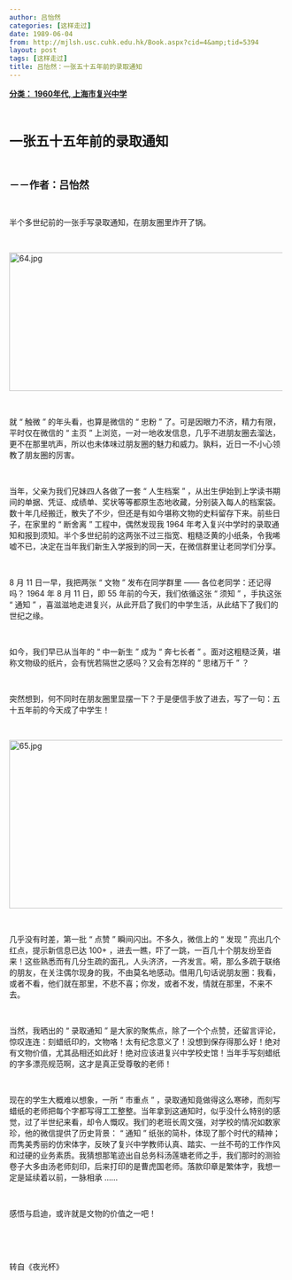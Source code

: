 ```yaml
---
author: 吕怡然
categories: [这样走过]
date: 1989-06-04
from: http://mjlsh.usc.cuhk.edu.hk/Book.aspx?cid=4&amp;tid=5394
layout: post
tags: [这样走过]
title: 吕怡然：一张五十五年前的录取通知
---
```


<div style="margin: 15px 10px 10px 0px;">
<div>
<span id="ctl00_ContentPlaceHolder1_chapter1_SubjectLabel" style="font-weight:bold;text-decoration:underline;">
   分类： 1960年代, 上海市复兴中学
  </span>
</div>
<p class="p1">
<b>
<font size="5">
<span class="s1">
</span>
<br/>
</font>
</b>
</p>
<p class="p2">
<span class="s1">
<b>
<font size="5">
     一张五十五年前的录取通知
    </font>
</b>
</span>
</p>
<p class="p1">
<b>
<font size="4">
<span class="s1">
</span>
<br/>
</font>
</b>
</p>
<p class="p2">
<span class="s1">
<b>
<font size="4">
     －－作者：吕怡然
    </font>
</b>
</span>
</p>
<p class="p1">
<span class="s1">
</span>
<br/>
</p>
<p class="p2">
<span class="s1">
   半个多世纪前的一张手写录取通知，在朋友圈里炸开了锅。
  </span>
</p>
<p class="p1">
<span class="s1">
</span>
<br/>
</p>
<p class="p3">
<span class="s1">
<img alt="64.jpg" border="0" height="250" src="http://mjlsh.usc.cuhk.edu.hk/medias/contents/5394/64.jpg" width="550"/>
</span>
</p>
<p class="p1">
<span class="s1">
</span>
<br/>
</p>
<p class="p2">
<span class="s1">
   就
  </span>
<span class="s2">
   “
  </span>
<span class="s1">
   触微
  </span>
<span class="s2">
   ”
  </span>
<span class="s1">
   的年头看，也算是微信的
  </span>
<span class="s2">
   “
  </span>
<span class="s1">
   忠粉
  </span>
<span class="s2">
   ”
  </span>
<span class="s1">
   了。可是因眼力不济，精力有限，平时仅在微信的
  </span>
<span class="s2">
   “
  </span>
<span class="s1">
   主页
  </span>
<span class="s2">
   ”
  </span>
<span class="s1">
   上浏览，一对一地收发信息，几乎不进朋友圈去溜达，更不在那里吭声，所以也未体味过朋友圈的魅力和威力。孰料，近日一不小心领教了朋友圈的厉害。
  </span>
</p>
<p class="p1">
<span class="s1">
</span>
<br/>
</p>
<p class="p2">
<span class="s1">
   当年，父亲为我们兄妹四人各做了一套
  </span>
<span class="s2">
   “
  </span>
<span class="s1">
   人生档案
  </span>
<span class="s2">
   ”
  </span>
<span class="s1">
   ，从出生伊始到上学读书期间的单据、凭证、成绩单、奖状等等都原生态地收藏，分别装入每人的档案袋。数十年几经搬迁，散失了不少，但还是有如今堪称文物的史料留存下来。前些日子，在家里的
  </span>
<span class="s2">
   “
  </span>
<span class="s1">
   断舍离
  </span>
<span class="s2">
   ”
  </span>
<span class="s1">
   工程中，偶然发现我
  </span>
<span class="s2">
   1964
  </span>
<span class="s1">
   年考入复兴中学时的录取通知和报到须知。半个多世纪前的这两张不过三指宽、粗糙泛黄的小纸条，令我唏嘘不已，决定在当年我们新生入学报到的同一天，在微信群里让老同学们分享。
  </span>
</p>
<p class="p1">
<span class="s1">
</span>
<br/>
</p>
<p class="p2">
<span class="s2">
   8
  </span>
<span class="s1">
   月
  </span>
<span class="s2">
   11
  </span>
<span class="s1">
   日一早，我把两张
  </span>
<span class="s2">
   “
  </span>
<span class="s1">
   文物
  </span>
<span class="s2">
   ”
  </span>
<span class="s1">
   发布在同学群里
  </span>
<span class="s2">
   ——
  </span>
<span class="s1">
   各位老同学：还记得吗？
  </span>
<span class="s2">
   1964
  </span>
<span class="s1">
   年
  </span>
<span class="s2">
   8
  </span>
<span class="s1">
   月
  </span>
<span class="s2">
   11
  </span>
<span class="s1">
   日，即
  </span>
<span class="s2">
   55
  </span>
<span class="s1">
   年前的今天，我们依循这张
  </span>
<span class="s2">
   “
  </span>
<span class="s1">
   须知
  </span>
<span class="s2">
   ”
  </span>
<span class="s1">
   ，手执这张
  </span>
<span class="s2">
   “
  </span>
<span class="s1">
   通知
  </span>
<span class="s2">
   ”
  </span>
<span class="s1">
   ，喜滋滋地走进复兴，从此开启了我们的中学生活，从此结下了我们的世纪之缘。
  </span>
</p>
<p class="p1">
<span class="s1">
</span>
<br/>
</p>
<p class="p2">
<span class="s1">
   如今，我们早已从当年的
  </span>
<span class="s2">
   “
  </span>
<span class="s1">
   中一新生
  </span>
<span class="s2">
   ”
  </span>
<span class="s1">
   成为
  </span>
<span class="s2">
   “
  </span>
<span class="s1">
   奔七长者
  </span>
<span class="s2">
   ”
  </span>
<span class="s1">
   。面对这粗糙泛黄，堪称文物级的纸片，会有恍若隔世之感吗？又会有怎样的
  </span>
<span class="s2">
   “
  </span>
<span class="s1">
   思绪万千
  </span>
<span class="s2">
   ”
  </span>
<span class="s1">
   ？
  </span>
</p>
<p class="p1">
<span class="s1">
</span>
<br/>
</p>
<p class="p2">
<span class="s1">
   突然想到，何不同时在朋友圈里显摆一下？于是便信手放了进去，写了一句：五十五年前的今天成了中学生！
  </span>
</p>
<p class="p1">
<span class="s1">
</span>
<br/>
</p>
<p class="p3">
<span class="s1">
<img alt="65.jpg" border="0" height="304" src="http://mjlsh.usc.cuhk.edu.hk/medias/contents/5394/65.jpg" width="550"/>
</span>
</p>
<p class="p1">
<span class="s1">
</span>
<br/>
</p>
<p class="p2">
<span class="s1">
   几乎没有时差，第一批
  </span>
<span class="s2">
   “
  </span>
<span class="s1">
   点赞
  </span>
<span class="s2">
   ”
  </span>
<span class="s1">
   瞬间闪出。不多久，微信上的
  </span>
<span class="s2">
   “
  </span>
<span class="s1">
   发现
  </span>
<span class="s2">
   ”
  </span>
<span class="s1">
   亮出几个红点，提示新信息已达
  </span>
<span class="s2">
   100+
  </span>
<span class="s1">
   ，进去一瞧，吓了一跳，一百几十个朋友纷至沓来！这些熟悉而有几分生疏的面孔，人头济济，一齐发言。嗬，那么多疏于联络的朋友，在关注偶尔现身的我，不由莫名地感动。借用几句话说朋友圈：我看，或者不看，他们就在那里，不悲不喜；你发，或者不发，情就在那里，不来不去。
  </span>
</p>
<p class="p1">
<span class="s1">
</span>
<br/>
</p>
<p class="p2">
<span class="s1">
   当然，我晒出的
  </span>
<span class="s2">
   “
  </span>
<span class="s1">
   录取通知
  </span>
<span class="s2">
   ”
  </span>
<span class="s1">
   是大家的聚焦点，除了一个个点赞，还留言评论，惊叹连连：刻蜡纸印的，文物咯！太有纪念意义了！没想到保存得那么好！绝对有文物价值，尤其品相还如此好！绝对应该进复兴中学校史馆！当年手写刻蜡纸的字多漂亮规范啊，这才是真正受尊敬的老师！
  </span>
</p>
<p class="p1">
<span class="s1">
</span>
<br/>
</p>
<p class="p2">
<span class="s1">
   现在的学生大概难以想象，一所
  </span>
<span class="s2">
   “
  </span>
<span class="s1">
   市重点
  </span>
<span class="s2">
   ”
  </span>
<span class="s1">
   ，录取通知竟做得这么寒碜，而刻写蜡纸的老师把每个字都写得工工整整。当年拿到这通知时，似乎没什么特别的感觉，过了半世纪来看，却令人慨叹。我们的老班长周文强，对学校的情况如数家珍，他的微信提供了历史背景：
  </span>
<span class="s2">
   “
  </span>
<span class="s1">
   通知
  </span>
<span class="s2">
   ”
  </span>
<span class="s1">
   纸张的简朴，体现了那个时代的精神；而隽美秀丽的仿宋体字，反映了复兴中学教师认真、踏实、一丝不苟的工作作风和过硬的业务素质。我猜想那笔迹出自总务科汤莲塘老师之手，我们那时的测验卷子大多由汤老师刻印，后来打印的是曹虎国老师。落款印章是繁体字，我想一定是延续着以前，一脉相承
  </span>
<span class="s2">
   ……
  </span>
</p>
<p class="p1">
<span class="s1">
</span>
<br/>
</p>
<p class="p2">
<span class="s1">
   感悟与启迪，或许就是文物的价值之一吧！
  </span>
</p>
<p class="p1">
<span class="s1">
</span>
<br/>
</p>
<p class="p1">
<span class="s1">
</span>
<br/>
</p>
<p class="p2">
<span class="s1">
   转自《夜光杯》
  </span>
</p>
</div>
